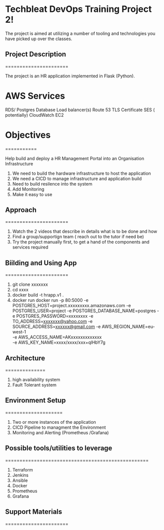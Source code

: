 





# Techbleat DevOps Training Project 2!

The project is aimed at utilizing a number of tooling and technologies you have picked up over the classes. 

## Project Description
======================

The project is an HR application implemented in Flask (Python). 


AWS Services
============
RDS/ Postgres Database
Load balancer(s)
Route 53
TLS Certificate
SES ( potentially)
CloudWatch
EC2



# Objectives
===========

Help build and deploy a HR Management Portal into an Organisation Infrastructure

1.  We need to build the hardware infrastructure to host the application
2.  We need a CICD to manage infrastructure and application build
3.  Need to build resilence into the system
4.  Add Monitoring
5.  Make it easy to use


## Approach
======================

1. Watch the  2 videos that describe in details what is to be done and how
2. Find a group/supportign team ( reach out to the tutor if need be)
3. Try the project manually first, to get a hand of the components and services required
   

## Biilding and Using App
======================

1. git clone xxxxxxx
2. cd xxxx
3. docker build -t hrapp.v1  .
4. docker run docker run -p 80:5000 -e POSTGRES_HOST=project.xxxxxxxxx.amazonaws.com -e POSTGRES_USER=project -e POSTGRES_DATABASE_NAME=postgres -e POSTGRES_PASSWORD=xxxxxxxx -e TO_ADDRESS=xxxxxxx@yahoo.com -e SOURCE_ADDRESS=xxxxxx@gmail.com  -e AWS_REGION_NAME=eu-west-1 \
-e AWS_ACCESS_NAME=AKxxxxxxxxxxxxx \
-e AWS_KEY_NAME=xxxx/xxxx/xxx+qlHbY7g


## Architecture
============== 
1. high availability system
2. Fault Tolerant system


## Environment Setup
====================
1. Two or more instances of the application
2. CICD Pipeline to managment the Environment
3. Monitoring and Alerting  (Prometheus /Grafana)


## Possible tools/utilities to leverage   
==================================================
1. Terraform
2. Jenkins
3. Ansible
4. Docker 
5. Prometheus
6. Grafana


## Support Materials 
======================